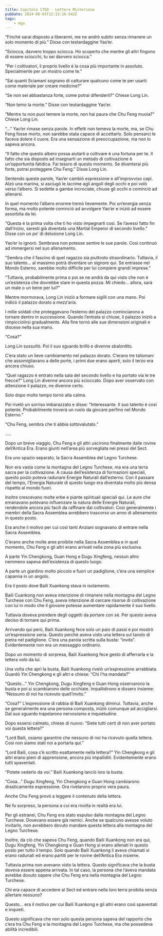 ```yaml
---
title: Capitolo 1750 - Lettera Misteriosa
pubDate: 2024-08-03T12:13:16.542Z
tags:
    - mga
---
```



“Finché sarai disposto a liberarmi, me ne andrò subito senza rimanere un solo momento di più.” Disse con testardaggine Yao’er.

“Sciocca, davvero troppo sciocca. Ho scoperto che mentre gli altri fingono di essere sciocchi, tu sei davvero sciocca.”


“Per i coltivatori, il proprio livello è la cosa più importante in assoluto. Specialmente per un mostro come te.”

“Sai quanti Sciamani sognano di catturare qualcuno come te per usarti come materiale per creare medicine?”

“Se non sei abbastanza forte, come potrai difenderti?” Chiese Long Lin.


“Non temo la morte.” Disse con testardaggine Yao’er.

“Mentre tu non puoi temere la morte, non hai paura che Chu Feng muoia?” Chiese Long Lin.


“...” Yao’er rimase senza parole. In effetti non temeva la morte, ma, se Chu Feng fosse morto, non sarebbe stata capace di accettarlo. Solo pensarci le faceva dolere il cuore. Era una sensazione di preoccupazione, ma non lo sapeva ancora.


“Il fatto che questo albero possa aiutarti a coltivare è una fortuna per te. Il fatto che sia disposto ad insegnarti un metodo di coltivazione è un’opportunità fatidica. Fai tesoro di questo momento. Se diventerai più forte, potrai proteggere Chu Feng.” Disse Long Lin.


Sentendo queste parole, Yao’er cambiò espressione e all’improvviso capì. Alzò una manina, si asciugò le lacrime agli angoli degli occhi e poi volò verso l’albero. Si sedette a gambe incrociate, chiuse gli occhi e cominciò ad allenarsi.


In quel momento l’albero enorme tremò lievemente. Poi un’energia senza forma, ma molto potente cominciò ad avvolgere Yao’er e iniziò ad essere assorbita da lei.


“Questa è la prima volta che ti ho visto impegnarti così. Se l’avessi fatto fin dall’inizio, saresti già diventata una Martial Emperor di secondo livello.” Disse con un po’ di delusione Long Lin.


Yao’er lo ignorò. Sembrava non potesse sentire le sue parole. Così continuò ad immergersi nel suo allenamento.

“Sembra che il fascino di quel ragazzo sia piuttosto straordinario. Tuttavia, il suo talento… al massimo potrà diventare un signore qui. Se entrasse nel Mondo Esterno, sarebbe molto difficile per lui compiere grandi imprese.”

“Tuttavia, probabilmente prima o poi se ne andrà da qui visto che non è un’esistenza che dovrebbe stare in questa pozza. Mi chiedo… allora, sarà un male o un bene per lui?”


Mentre mormorava, Long Lin iniziò a formare sigilli con una mano. Poi indicò il palazzo dorato a mezz’aria.


I mille soldati che proteggevano l’esterno del palazzo cominciarono a tornare dentro in successione. Quando l’entrata si chiuse, il palazzo iniziò a rimpicciolirsi gradualmente. Alla fine tornò alle sue dimensioni originali e discese nella sua mano.


“Cosa?”


Long Lin sussultò. Poi il suo sguardo brillò e divenne sbalordito.


C’era stato un lieve cambiamento nel palazzo dorato. C’erano tre talismani che assomigliavano a delle porte, i primi due erano aperti, solo il terzo era ancora chiuso.


“Quel ragazzo è entrato nella sala del secondo livello e ha portato via le tre frecce?” Long Lin divenne ancora più scioccato. Dopo aver osservato con attenzione il palazzo, ne divenne certo.


Solo dopo molto tempo tornò alla calma.


Poi rivelò un sorriso imbarazzato e disse: “Interessante. Il suo talento è così potente. Probabilmente troverà un ruolo da giocare perfino nel Mondo Esterno.”

“Chu Feng, sembra che ti abbia sottovalutato.”


…..


Dopo un breve viaggio, Chu Feng e gli altri uscirono finalmente dalle rovine dell’Antica Era. Erano giunti nell’area più sorvegliata nei pressi del Sect.

Era uno spazio separato, la Sacra Assemblea del Legno Turchese.


Non era vasta come la montagna del Legno Turchese, ma era una terra sacra per la coltivazione. A causa dell’esistenza di formazioni speciali, questo posto poteva radunare Energie Naturali dall’esterno. Con il passare del tempo, l’Energia Naturale di questo luogo era diventata molto più densa rispetto al mondo fuori.


Inoltre crescevano molte erbe e piante spirituali speciali qui. Le aure che emanavano potevano influenzare la natura delle Energie Naturali, rendendole ancora più facili da raffinare dai coltivatori. Così generalmente i membri della Sacra Assemblea avrebbero trascorso un anno di allenamento in questo posto.


Era anche il motivo per cui così tanti Anziani sognavano di entrare nella Sacra Assemblea.


C’erano anche molte aree proibite nella Sacra Assemblea e in quel momento, Chu Feng e gli altri erano arrivati nella zona più esclusiva.


A parte Yin Chengkong, Guan Hong e Dugu Xingfeng, nessun altro nemmeno sapeva dell’esistenza di questo luogo.


A parte un giardino molto piccolo e fuori un padiglione, c’era una semplice capanna in un angolo.


Era il posto dove Baili Xuankong stava in isolamento.


Baili Cuankong non aveva intenzione di rimanere nella montagna del Legno Turchese con Chu Feng, aveva intenzione di cercare risorse di coltivazione con lui in modo che il giovane potesse aumentare rapidamente il suo livello.


Tuttavia doveva prendere degli oggetti da portare con sé. Per questo aveva deciso di tornare qui prima.


Arrivando qui però, Baili Xuankong fece solo un paio di passi e poi mostrò un’espressione seria. Questo perché aveva visto una lettera sul tavolo di pietra nel padiglione. C’era una parola scritta sulla busta: “invito”. Evidentemente non era un messaggio ordinario.


Dopo un momento di sorpresa, Baili Xuankong fece gesto di afferrarla e la lettera volò da lui.


Una volta che aprì la busta, Baili Xuankong rivelò un’espressione arrabbiata. Guardò Yin Chengkong e gli altri e chiese: “Chi l’ha mandata?”


“Questo…” Yin Chengkong, Dugu Xingfeng e Guan Hong osservarono la busta e poi si scambiarono delle occhiate. Impallidirono e dissero insieme: “Nessuno di noi ha ricevuto quell’invito.”


“Cosa?” L’espressione di rabbia di Baili Xuankong diminuì. Tuttavia, anche se generalmente era una persona composta, iniziò comunque ad accigliarsi. Dal suo sguardo trapelarono nervosismo e inquietudine.


Dopo essersi calmato, chiese di nuovo: “Siete tutti certi di non aver portato voi questa lettera?”


“Lord Baili, osiamo garantire che nessuno di noi ha ricevuto quella lettera. Così non siamo stati noi a portarla qui.”

“Lord Baili, cosa c’è scritto esattamente nella lettera?” Yin Chengkong e gli altri erano pieni di apprensione, ancora più impalliditi. Evidentemente erano tutti spaventati.


“Potete vederlo da voi.” Baili Xuankong lanciò loro la busta.


“Cosa…” Dugu Xingfeng, Yin Chengkong e Guan Hong cambiarono drasticamente espressione. Ora rivelarono proprio vera paura.


Anche Chu Feng provò a leggere il contenuto della lettera.


Ne fu sorpreso, la persona a cui era rivolta in realtà era lui.


Per gli estranei, Chu Feng era stato espulso dalla montagna del Legno Turchese. Dovevano essere già nemici. Anche se qualcuno avesse voluto invitarlo, non avrebbero dovuto mandare questa lettera alla montagna del Legno Turchese.


Inoltre, da ciò che sapeva Chu Feng, quando Baili Xuankong non era qui, Dugu Xingfeng, Yin Chengkong e Guan Hong si erano allenati in questo posto per tutto il tempo. Solo quando Baili Xuankong li aveva chiamati si erano radunati ed erano partiti per le rovine dell’Antica Era insieme.


Tuttavia prima non avevano visto la lettera. Questo significava che la busta doveva essere appena arrivata. In tal caso, la persona che l’aveva mandata avrebbe dovuto sapere che Chu Feng era nella montagna del Legno Turchese.


Chi era capace di accedere al Sect ed entrare nella loro terra proibita senza allertare nessuno?


Questo… era il motivo per cui Baili Xuankong e gli altri erano così spaventati e inquieti.


Questo significava che non solo questa persona sapeva del rapporto che c’era tra Chu Feng e la montagna del Legno Turchese, ma che possedeva abilità incredibili.




